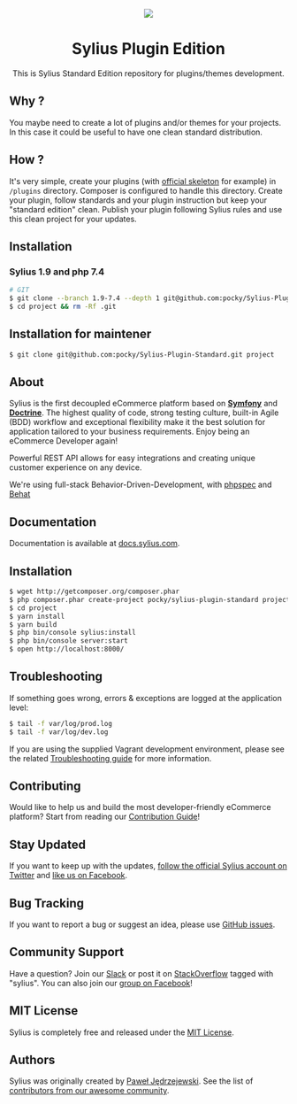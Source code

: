 <p align="center">
    <a href="https://sylius.com" target="_blank">
        <img src="https://demo.sylius.com/assets/shop/img/logo.png" />
    </a>
</p>

<h1 align="center">Sylius Plugin Edition</h1>

<p align="center">This is Sylius Standard Edition repository for plugins/themes development.</p>

Why ?
-----

You maybe need to create a lot of plugins and/or themes for your projects. In this case it could be useful to
have one clean standard distribution.

How ?
-----

It's very simple, create your plugins (with [official skeleton](https://github.com/Sylius/PluginSkeleton) for example)
in `/plugins` directory. Composer is configured to handle this directory. Create your plugin, follow standards and your
plugin instruction but keep your "standard edition" clean. Publish your plugin following Sylius rules and use this
clean project for your updates.

Installation
------------
### Sylius 1.9 and php 7.4

```bash
# GIT
$ git clone --branch 1.9-7.4 --depth 1 git@github.com:pocky/Sylius-Plugin-Standard.git project
$ cd project && rm -Rf .git
```
Installation for maintener
------------
```bash
$ git clone git@github.com:pocky/Sylius-Plugin-Standard.git project
```

About
-----

Sylius is the first decoupled eCommerce platform based on [**Symfony**](http://symfony.com) and [**Doctrine**](http://doctrine-project.org). 
The highest quality of code, strong testing culture, built-in Agile (BDD) workflow and exceptional flexibility make it the best solution for application tailored to your business requirements. 
Enjoy being an eCommerce Developer again!

Powerful REST API allows for easy integrations and creating unique customer experience on any device.

We're using full-stack Behavior-Driven-Development, with [phpspec](http://phpspec.net) and [Behat](http://behat.org)

Documentation
-------------

Documentation is available at [docs.sylius.com](http://docs.sylius.com).

Installation
------------

```bash
$ wget http://getcomposer.org/composer.phar
$ php composer.phar create-project pocky/sylius-plugin-standard project
$ cd project
$ yarn install
$ yarn build
$ php bin/console sylius:install
$ php bin/console server:start
$ open http://localhost:8000/
```

Troubleshooting
---------------

If something goes wrong, errors & exceptions are logged at the application level:

```bash
$ tail -f var/log/prod.log
$ tail -f var/log/dev.log
```

If you are using the supplied Vagrant development environment, please see the related [Troubleshooting guide](etc/vagrant/README.md#Troubleshooting) for more information.

Contributing
------------

Would like to help us and build the most developer-friendly eCommerce platform? Start from reading our [Contribution Guide](https://docs.sylius.com/en/latest/contributing/)!

Stay Updated
------------

If you want to keep up with the updates, [follow the official Sylius account on Twitter](http://twitter.com/Sylius) and [like us on Facebook](https://www.facebook.com/SyliusEcommerce/).

Bug Tracking
------------

If you want to report a bug or suggest an idea, please use [GitHub issues](https://github.com/Sylius/Sylius/issues).

Community Support
-----------------

Have a question? Join our [Slack](https://slackinvite.me/to/sylius-devs) or post it on [StackOverflow](http://stackoverflow.com) tagged with "sylius". You can also join our [group on Facebook](https://www.facebook.com/groups/sylius/)!

MIT License
-----------

Sylius is completely free and released under the [MIT License](https://github.com/Sylius/Sylius/blob/master/LICENSE).

Authors
-------

Sylius was originally created by [Paweł Jędrzejewski](http://pjedrzejewski.com).
See the list of [contributors from our awesome community](https://github.com/Sylius/Sylius/contributors).
